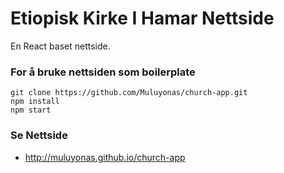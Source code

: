 # Etiopisk Kirke I Hamar Nettside

En React baset nettside.

### For å bruke nettsiden som boilerplate

```
git clone https://github.com/Muluyonas/church-app.git
npm install
npm start
```

### Se Nettside
 - http://muluyonas.github.io/church-app
